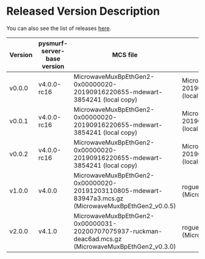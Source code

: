# Released Version Description

You can also see the list of releases [here](https://github.com/slaclab/pysmurf-stable-docker/releases).

Version      | pysmurf-server-base version | MCS file                                                                        | pyrogue's zip file                                                                                            | configuration file                                | Server arguments
-------------|-----------------------------|---------------------------------------------------------------------------------|---------------------------------------------------------------------------------------------------------------|---------------------------------------------------|-----------------------------------
 v0.0.0      | v4.0.0-rc16                 | MicrowaveMuxBpEthGen2-0x00000020-20190916220655-mdewart-3854241 (local copy)    | MicrowaveMuxBpEthGen2-0x00000020-20190916220655-mdewart-3854241.zip (local copym incl. numpy imports fixes)   | defaults_lbonly_c03_bay0.yml (v0.0.3)             | --disable-bay1
 v0.0.1      | v4.0.0-rc16                 | MicrowaveMuxBpEthGen2-0x00000020-20190916220655-mdewart-3854241 (local copy)    | MicrowaveMuxBpEthGen2-0x00000020-20190916220655-mdewart-3854241.zip (local copym incl. numpy imports fixes)   | defaults_lbonly_c02_bay0.yml (v0.0.3)             | --disable-bay1
 v0.0.2      | v4.0.0-rc16                 | MicrowaveMuxBpEthGen2-0x00000020-20190916220655-mdewart-3854241 (local copy)    | MicrowaveMuxBpEthGen2-0x00000020-20190916220655-mdewart-3854241.zip (local copym incl. numpy imports fixes)   | 2019_06_04_Dual_Band_AMC_Config_LBx2.yml (v0.0.3) |
v1.0.0 | v4.0.0 | MicrowaveMuxBpEthGen2-0x00000020-20191203110805-mdewart-83947a3.mcs.gz (MicrowaveMuxBpEthGen2_v0.0.5) | rogue_MicrowaveMuxBpEthGen2_v0.0.5.zip (MicrowaveMuxBpEthGen2_v0.0.5) | Full repo (v1.0.0) | 
v2.0.0 | v4.1.0 | MicrowaveMuxBpEthGen2-0x00000031-20200707075937-ruckman-deac6ad.mcs.gz (MicrowaveMuxBpEthGen2_v0.3.0) | rogue_MicrowaveMuxBpEthGen2_v0.3.0.zip (MicrowaveMuxBpEthGen2_v0.3.0) | Full repo (v1.3.0) | 
